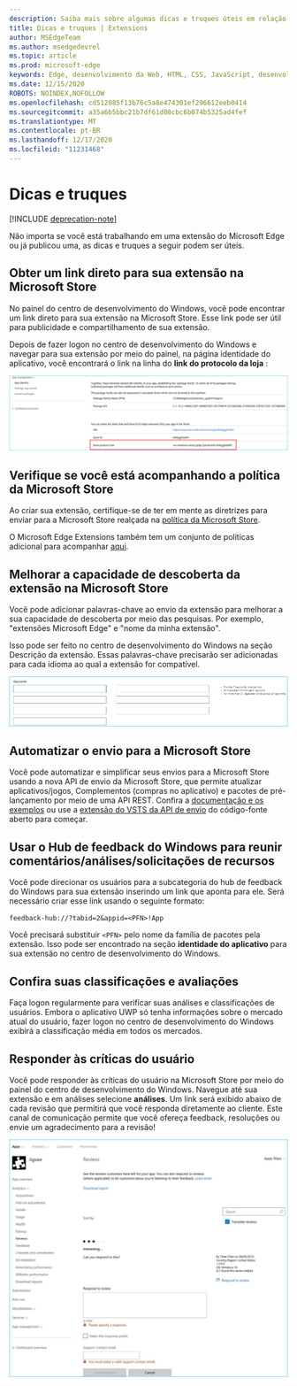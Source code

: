 ```yaml
---
description: Saiba mais sobre algumas dicas e truques úteis em relação às extensões do Microsoft Edge
title: Dicas e truques | Extensions
author: MSEdgeTeam
ms.author: msedgedevrel
ms.topic: article
ms.prod: microsoft-edge
keywords: Edge, desenvolvimento da Web, HTML, CSS, JavaScript, desenvolvedor, extensões
ms.date: 12/15/2020
ROBOTS: NOINDEX,NOFOLLOW
ms.openlocfilehash: cd512085f13b76c5a8e474301ef296612eeb0414
ms.sourcegitcommit: a35a6b5bbc21b7df61d08cbc6b074b5325ad4fef
ms.translationtype: MT
ms.contentlocale: pt-BR
ms.lasthandoff: 12/17/2020
ms.locfileid: "11231468"
---
```

# Dicas e truques  

[!INCLUDE [deprecation-note](includes/deprecation-note.md)]  

Não importa se você está trabalhando em uma extensão do Microsoft Edge ou já publicou uma, as dicas e truques a seguir podem ser úteis.

## Obter um link direto para sua extensão na Microsoft Store

No painel do centro de desenvolvimento do Windows, você pode encontrar um link direto para sua extensão na Microsoft Store. Esse link pode ser útil para publicidade e compartilhamento de sua extensão.

Depois de fazer logon no centro de desenvolvimento do Windows e navegar para sua extensão por meio do painel, na página identidade do aplicativo, você encontrará o link na linha do **link do protocolo da loja** :

![link do protocolo da loja](./media/store-link.png)
 
## Verifique se você está acompanhando a política da Microsoft Store

Ao criar sua extensão, certifique-se de ter em mente as diretrizes para enviar para a Microsoft Store realçada na [política da Microsoft Store](https://msdn.microsoft.com/library/windows/apps/dn764944.aspx). 
 
O Microsoft Edge Extensions também tem um conjunto de políticas adicional para acompanhar [aqui](https://msdn.microsoft.com/library/windows/apps/dn764944.aspx#pol_10_12).

## Melhorar a capacidade de descoberta da extensão na Microsoft Store

Você pode adicionar palavras-chave ao envio da extensão para melhorar a sua capacidade de descoberta por meio das pesquisas. Por exemplo, "extensões Microsoft Edge" e "nome da minha extensão". 

Isso pode ser feito no centro de desenvolvimento do Windows na seção Descrição da extensão. Essas palavras-chave precisarão ser adicionadas para cada idioma ao qual a extensão for compatível.

![Enviar uma resposta a uma revisão-palavras-chave](./media/keywords.png)

## Automatizar o envio para a Microsoft Store

Você pode automatizar e simplificar seus envios para a Microsoft Store usando a nova API de envio da Microsoft Store, que permite atualizar aplicativos/jogos, Complementos (compras no aplicativo) e pacotes de pré-lançamento por meio de uma API REST. Confira a [documentação e os exemplos](https://docs.microsoft.com/windows/uwp/monetize/create-and-manage-submissions-using-windows-store-services) ou use a [extensão do VSTS da API de envio](https://github.com/Microsoft/windows-dev-center-vsts-extension) do código-fonte aberto para começar.

## Usar o Hub de feedback do Windows para reunir comentários/análises/solicitações de recursos

Você pode direcionar os usuários para a subcategoria do hub de feedback do Windows para sua extensão inserindo um link que aponta para ele. Será necessário criar esse link usando o seguinte formato: 

```text
feedback-hub://?tabid=2&appid=<PFN>!App
```  

Você precisará substituir `<PFN>` pelo nome da família de pacotes pela extensão. Isso pode ser encontrado na seção **identidade do aplicativo** para sua extensão no centro de desenvolvimento do Windows.

## Confira suas classificações e avaliações

Faça logon regularmente para verificar suas análises e classificações de usuários. Embora o aplicativo UWP só tenha informações sobre o mercado atual do usuário, fazer logon no centro de desenvolvimento do Windows exibirá a classificação média em todos os mercados.

## Responder às críticas do usuário

Você pode responder às críticas do usuário na Microsoft Store por meio do painel do centro de desenvolvimento do Windows. Navegue até sua extensão e em análises selecione **análises**. Um link será exibido abaixo de cada revisão que permitirá que você responda diretamente ao cliente. Este canal de comunicação permite que você ofereça feedback, resoluções ou envie um agradecimento para a revisão!

![Enviar uma resposta a uma crítica](./media/reviews.png)
